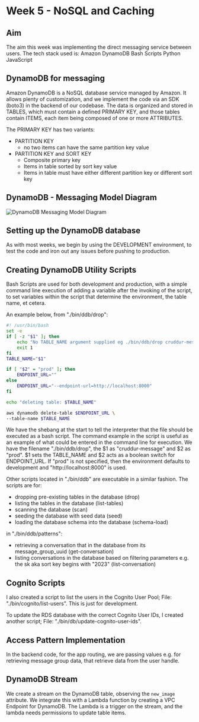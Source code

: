 # Week 5 - NoSQL and Caching
## Aim
The aim this week was implementing the direct messaging service between users.
The tech stack used is:
Amazon DynamoDB
Bash Scripts
Python
JavaScript

## DynamoDB for messaging
Amazon DynamoDB is a NoSQL database service managed by Amazon. It allows plenty of customization, and we implement the code via an SDK (boto3) in the backend of our codebase.
The data is organized and stored in TABLES, which must contain a defined PRIMARY KEY, and those tables contain ITEMS, each item being composed of one or more ATTRIBUTES.

The PRIMARY KEY has two variants:
- PARTITION KEY
    - no two items can have the same partition key value
- PARTITION KEY and SORT KEY
    - Composite primary key
    - Items in table sorted by sort key value
    - Items in table must have either different partition key or different sort key

## DynamoDB - Messaging Model Diagram

![DynamoDB Messaging Model Diagram](./assets/DynamoDB_MessageGroup_Modelling.png)

## Setting up the DynamoDB database
As with most weeks, we begin by using the DEVELOPMENT environment, to test the code and iron out any issues before pushing to production.

## Creating DynamoDB Utility Scripts
Bash Scripts are used for both development and production, with a simple command line execution of adding a variable after the invoking of the script, to set variables within the script
that determine the environment, the table name, et cetera.

An example below, from "./bin/ddb/drop":
```bash
#! /usr/bin/bash
set -e 
if [ -z "$1" ]; then
    echo "No TABLE_NAME argument supplied eg ./bin/ddb/drop cruddur-message prod"
    exit 1
fi
TABLE_NAME="$1"

if [ "$2" = "prod" ]; then
    ENDPOINT_URL=""
else
    ENDPOINT_URL="--endpoint-url=http://localhost:8000"
fi

echo "deleting table: $TABLE_NAME"

aws dynamodb delete-table $ENDPOINT_URL \
--table-name $TABLE_NAME
```

We have the shebang at the start to tell the interpreter that the file should be executed as a bash script.
The command example in the script is useful as an example of what could be entered in the command line for execution.
We have the filename "./bin/ddb/drop", the $1 as "cruddur-message" and $2 as "prod".
$1 sets the TABLE_NAME and $2 acts as a boolean switch for ENDPOINT_URL.
If "prod" is not specified, then the environment defaults to development and "http://localhost:8000" is used.

Other scripts located in "./bin/ddb" are executable in a similar fashion.
The scripts are for:
- dropping pre-existing tables in the database (drop)
- listing the tables in the database (list-tables)
- scanning the database (scan)
- seeding the database with seed data (seed)
- loading the database schema into the database (schema-load)

in "./bin/ddb/patterns":
- retrieving a conversation that in the database from its message_group_uuid (get-conversation)
- listing conversations in the database based on filtering parameters e.g. the sk aka sort key begins with "2023" (list-conversation)

## Cognito Scripts
I also created a script to list the users in the Cognito User Pool;
File: 
"./bin/cognito/list-users". 
This is just for development.

To update the RDS database with the correct Cognito User IDs, I created another script;
File: 
"./bin/db/update-cognito-user-ids".


## Access Pattern Implementation
In the backend code, for the app routing, we are passing values e.g. for retrieving message group data, that retrieve data from the user handle.


## DynamoDB Stream
We create a stream on the DynamoDB table, observing the `new_image` attribute. We integrate this with a Lambda function by creating a VPC Endpoint for DynamoDB. The Lambda is a trigger on the stream, and the lambda needs permissions to update table items.

